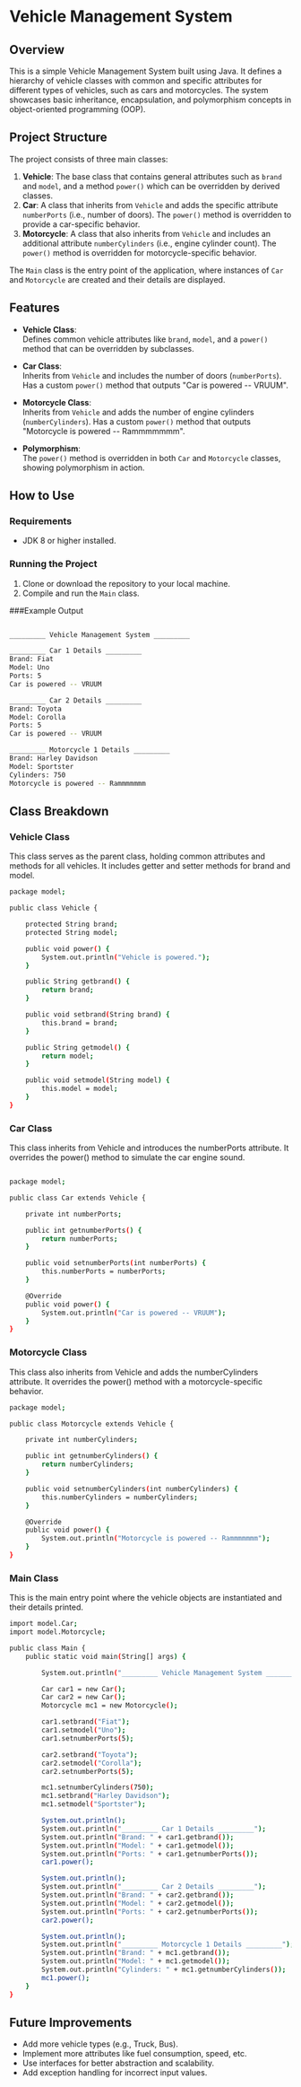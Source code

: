 # Vehicle Management System

## Overview

This is a simple Vehicle Management System built using Java. It defines a hierarchy of vehicle classes with common and specific attributes for different types of vehicles, such as cars and motorcycles. The system showcases basic inheritance, encapsulation, and polymorphism concepts in object-oriented programming (OOP).

## Project Structure

The project consists of three main classes:

1. **Vehicle**: The base class that contains general attributes such as `brand` and `model`, and a method `power()` which can be overridden by derived classes.
2. **Car**: A class that inherits from `Vehicle` and adds the specific attribute `numberPorts` (i.e., number of doors). The `power()` method is overridden to provide a car-specific behavior.
3. **Motorcycle**: A class that also inherits from `Vehicle` and includes an additional attribute `numberCylinders` (i.e., engine cylinder count). The `power()` method is overridden for motorcycle-specific behavior.

The `Main` class is the entry point of the application, where instances of `Car` and `Motorcycle` are created and their details are displayed.

## Features

- **Vehicle Class**:  
  Defines common vehicle attributes like `brand`, `model`, and a `power()` method that can be overridden by subclasses.

- **Car Class**:  
  Inherits from `Vehicle` and includes the number of doors (`numberPorts`). Has a custom `power()` method that outputs "Car is powered -- VRUUM".

- **Motorcycle Class**:  
  Inherits from `Vehicle` and adds the number of engine cylinders (`numberCylinders`). Has a custom `power()` method that outputs "Motorcycle is powered -- Rammmmmmm".

- **Polymorphism**:  
  The `power()` method is overridden in both `Car` and `Motorcycle` classes, showing polymorphism in action.

## How to Use

### Requirements
- JDK 8 or higher installed.

### Running the Project
1. Clone or download the repository to your local machine.
2. Compile and run the `Main` class.

###Example Output

```bash

_________ Vehicle Management System _________

_________ Car 1 Details _________
Brand: Fiat
Model: Uno
Ports: 5
Car is powered -- VRUUM

_________ Car 2 Details _________
Brand: Toyota
Model: Corolla
Ports: 5
Car is powered -- VRUUM

_________ Motorcycle 1 Details _________
Brand: Harley Davidson
Model: Sportster
Cylinders: 750
Motorcycle is powered -- Rammmmmmm

```
## Class Breakdown
### Vehicle Class

This class serves as the parent class, holding common attributes and methods for all vehicles. It includes getter and setter methods for brand and model.

```bash
package model;

public class Vehicle {

    protected String brand;
    protected String model;

    public void power() {
        System.out.println("Vehicle is powered.");
    }

    public String getbrand() {
        return brand;
    }

    public void setbrand(String brand) {
        this.brand = brand;
    }

    public String getmodel() {
        return model;
    }

    public void setmodel(String model) {
        this.model = model;
    }
}
```
### Car Class
This class inherits from Vehicle and introduces the numberPorts attribute. It overrides the power() method to simulate the car engine sound.
```bash

package model;

public class Car extends Vehicle {

    private int numberPorts;

    public int getnumberPorts() {
        return numberPorts;
    }

    public void setnumberPorts(int numberPorts) {
        this.numberPorts = numberPorts;
    }

    @Override
    public void power() {
        System.out.println("Car is powered -- VRUUM");
    }
}

```

### Motorcycle Class
This class also inherits from Vehicle and adds the numberCylinders attribute. It overrides the power() method with a motorcycle-specific behavior.

```bash
package model;

public class Motorcycle extends Vehicle {

    private int numberCylinders;

    public int getnumberCylinders() {
        return numberCylinders;
    }

    public void setnumberCylinders(int numberCylinders) {
        this.numberCylinders = numberCylinders;
    }

    @Override
    public void power() {
        System.out.println("Motorcycle is powered -- Rammmmmmm");
    }
}
```
### Main Class
This is the main entry point where the vehicle objects are instantiated and their details printed.
```bash
import model.Car;
import model.Motorcycle;

public class Main {
    public static void main(String[] args) {

        System.out.println("_________ Vehicle Management System _________");

        Car car1 = new Car();
        Car car2 = new Car();
        Motorcycle mc1 = new Motorcycle();

        car1.setbrand("Fiat");
        car1.setmodel("Uno");
        car1.setnumberPorts(5);

        car2.setbrand("Toyota");
        car2.setmodel("Corolla");
        car2.setnumberPorts(5);

        mc1.setnumberCylinders(750);
        mc1.setbrand("Harley Davidson");
        mc1.setmodel("Sportster");

        System.out.println();
        System.out.println("_________ Car 1 Details _________");
        System.out.println("Brand: " + car1.getbrand());
        System.out.println("Model: " + car1.getmodel());
        System.out.println("Ports: " + car1.getnumberPorts());
        car1.power();

        System.out.println();
        System.out.println("_________ Car 2 Details _________");
        System.out.println("Brand: " + car2.getbrand());
        System.out.println("Model: " + car2.getmodel());
        System.out.println("Ports: " + car2.getnumberPorts());
        car2.power();

        System.out.println();
        System.out.println("_________ Motorcycle 1 Details _________");
        System.out.println("Brand: " + mc1.getbrand());
        System.out.println("Model: " + mc1.getmodel());
        System.out.println("Cylinders: " + mc1.getnumberCylinders());
        mc1.power();
    }
}
```
## Future Improvements

- Add more vehicle types (e.g., Truck, Bus).
- Implement more attributes like fuel consumption, speed, etc.
- Use interfaces for better abstraction and scalability.
- Add exception handling for incorrect input values.
